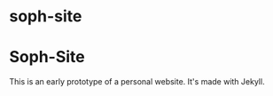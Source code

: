 soph-site
=========
# Soph-Site
This is an early prototype of a personal website. It's made with Jekyll.
